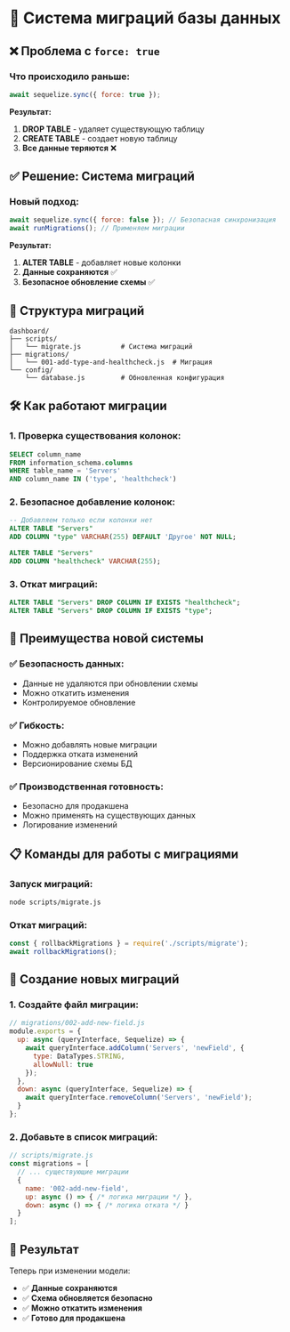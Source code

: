 # 🔄 Система миграций базы данных

## ❌ **Проблема с `force: true`**

### **Что происходило раньше:**
```javascript
await sequelize.sync({ force: true });
```

**Результат:**
1. **DROP TABLE** - удаляет существующую таблицу
2. **CREATE TABLE** - создает новую таблицу
3. **Все данные теряются** ❌

## ✅ **Решение: Система миграций**

### **Новый подход:**
```javascript
await sequelize.sync({ force: false }); // Безопасная синхронизация
await runMigrations(); // Применяем миграции
```

**Результат:**
1. **ALTER TABLE** - добавляет новые колонки
2. **Данные сохраняются** ✅
3. **Безопасное обновление схемы** ✅

## 📁 **Структура миграций**

```
dashboard/
├── scripts/
│   └── migrate.js          # Система миграций
├── migrations/
│   └── 001-add-type-and-healthcheck.js  # Миграция
└── config/
    └── database.js         # Обновленная конфигурация
```

## 🛠️ **Как работают миграции**

### **1. Проверка существования колонок:**
```sql
SELECT column_name 
FROM information_schema.columns 
WHERE table_name = 'Servers' 
AND column_name IN ('type', 'healthcheck')
```

### **2. Безопасное добавление колонок:**
```sql
-- Добавляем только если колонки нет
ALTER TABLE "Servers" 
ADD COLUMN "type" VARCHAR(255) DEFAULT 'Другое' NOT NULL;

ALTER TABLE "Servers" 
ADD COLUMN "healthcheck" VARCHAR(255);
```

### **3. Откат миграций:**
```sql
ALTER TABLE "Servers" DROP COLUMN IF EXISTS "healthcheck";
ALTER TABLE "Servers" DROP COLUMN IF EXISTS "type";
```

## 🚀 **Преимущества новой системы**

### **✅ Безопасность данных:**
- Данные не удаляются при обновлении схемы
- Можно откатить изменения
- Контролируемое обновление

### **✅ Гибкость:**
- Можно добавлять новые миграции
- Поддержка отката изменений
- Версионирование схемы БД

### **✅ Производственная готовность:**
- Безопасно для продакшена
- Можно применять на существующих данных
- Логирование изменений

## 📋 **Команды для работы с миграциями**

### **Запуск миграций:**
```bash
node scripts/migrate.js
```

### **Откат миграций:**
```javascript
const { rollbackMigrations } = require('./scripts/migrate');
await rollbackMigrations();
```

## 🔧 **Создание новых миграций**

### **1. Создайте файл миграции:**
```javascript
// migrations/002-add-new-field.js
module.exports = {
  up: async (queryInterface, Sequelize) => {
    await queryInterface.addColumn('Servers', 'newField', {
      type: DataTypes.STRING,
      allowNull: true
    });
  },
  down: async (queryInterface, Sequelize) => {
    await queryInterface.removeColumn('Servers', 'newField');
  }
};
```

### **2. Добавьте в список миграций:**
```javascript
// scripts/migrate.js
const migrations = [
  // ... существующие миграции
  {
    name: '002-add-new-field',
    up: async () => { /* логика миграции */ },
    down: async () => { /* логика отката */ }
  }
];
```

## 🎯 **Результат**

Теперь при изменении модели:
- ✅ **Данные сохраняются**
- ✅ **Схема обновляется безопасно**
- ✅ **Можно откатить изменения**
- ✅ **Готово для продакшена**
